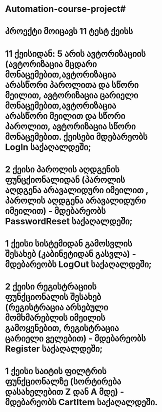 # Automation-course-project#
# პროექტი მოიცავს 11 ტესტ ქეისს
# 11 ქეისიდან: 5 არის ავტორიზაციის (ავტორიზაცია მცდარი მონაცემებით,ავტორიზაცია არასწორი პაროლითა და სწორი მეილით, ავტორიზაცია ცარიელი მონაცემებით,ავტორიზაცია არასწორი მეილით და სწორი პაროლით, ავტორიზაცია სწორი მონაცემებით. ქეისები მდებარეობს LogIn საქაღალდეში;
# 2 ქეისი  პაროლის აღდგენის ფუნცქიონალიდან (პაროლის აღდგენა არავალიდური იმეილით , პაროლის აღდგენა არავალიდური იმეილით) - მდებარეობს PasswordReset საქაღალდეში;
# 1 ქეისი სისტემიდან გამოსვლის შესახებ  (კაბინეტიდან გასვლა) - მდებარეობს LogOut საქაღალდეში;
# 2 ქეისი რეგისტრაციის  ფუნქციონალის შესახებ (რეგისტრაცია არსებული მომხმარებლის იმეილის გამოყენებით, რეგისტრაცია ცარიელი ველებით) - მდებარეობს Register საქაღალდეში;
# 1 ქეისი საიტის ფილტრის ფუნქციონალზე (სორტირება დასახელებით Z დან A მდე) - მდებარეობს CartItem საქაღალდეში.
